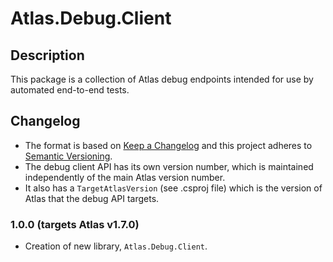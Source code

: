 ﻿# Atlas.Debug.Client

## Description
This package is a collection of Atlas debug endpoints intended for use by automated end-to-end tests.

## Changelog
- The format is based on [Keep a Changelog](https://keepachangelog.com/en/1.0.0/) and this project adheres to [Semantic Versioning](https://semver.org/spec/v2.0.0.html).
- The debug client API has its own version number, which is maintained independently of the main Atlas version number.
- It also has a `TargetAtlasVersion` (see .csproj file) which is the version of Atlas that the debug API targets.

### 1.0.0 (targets Atlas v1.7.0)
* Creation of new library, `Atlas.Debug.Client`.